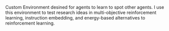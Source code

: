 Custom Environment desined for agents to learn to spot other agents.
I use this environment to test research ideas in multi-objective reinforcement learning, instruction embedding, and energy-based alternatives to reinforcement learning.
